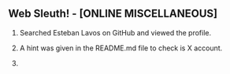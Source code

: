 ## Web Sleuth! - [ONLINE MISCELLANEOUS]

1. Searched Esteban Lavos on GitHub and viewed the profile.

2. A hint was given in the README.md file to check is X account.

3.   
